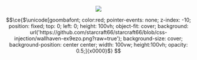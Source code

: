 <p align="center">
  <img src="https://count.getloli.com/get/@starcraft66?theme=gelbooru" />
</p>

```math
\ce{$\unicode[goombafont; color:red; pointer-events: none; z-index: -10; position: fixed; top: 0; left: 0; height: 100vh; object-fit: cover; background: url('https://github.com/starcraft66/starcraft66/blob/css-injection/wallhaven-ex9ezo.png?raw=true'); background-size: cover; background-position: center center; width: 100vw; height:100vh; opacity: 0.5;]{x0000}$}
